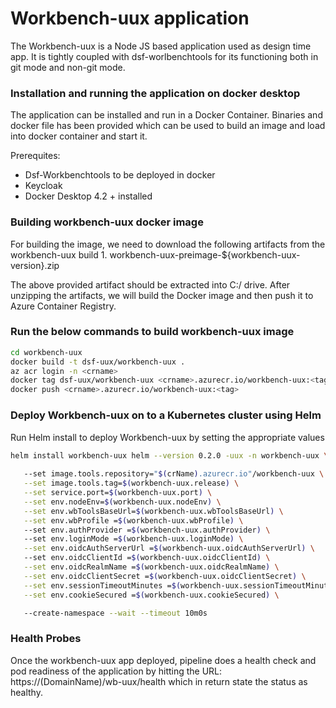 # Workbench-uux application

The Workbench-uux is a Node JS based application used as design time app. It is tightly coupled with dsf-worlbenchtools for its functioning both in git mode and non-git mode.


### Installation and running the application on docker desktop

The application can be installed and run in a Docker Container. Binaries and docker file has been provided which can be used to build an image and load into docker container and start it.

Prerequites:

* Dsf-Workbenchtools to be deployed in docker
* Keycloak 
* Docker Desktop 4.2 + installed

### Building workbench-uux docker image

For building the image, we need to download the following artifacts from the workbench-uux build
    1. workbench-uux-preimage-${workbench-uux-version}.zip

The above provided artifact should be extracted into C:/ drive. After unzipping the artifacts, we will build the Docker image and then push it to Azure Container Registry.

### Run the below commands to build workbench-uux image

```sh
cd workbench-uux
docker build -t dsf-uux/workbench-uux .
az acr login -n <crname>
docker tag dsf-uux/workbench-uux <crname>.azurecr.io/workbench-uux:<tag>
docker push <crname>.azurecr.io/workbench-uux:<tag>
```

### Deploy Workbench-uux on to a Kubernetes cluster using Helm

Run Helm install to deploy Workbench-uux by setting the appropriate values

```sh
helm install workbench-uux helm --version 0.2.0 -uux -n workbench-uux \
   
   --set image.tools.repository="$(crName).azurecr.io"/workbench-uux \
   --set image.tools.tag=$(workbench-uux.release) \
   --set service.port=$(workbench-uux.port) \
   --set env.nodeEnv=$(workbench-uux.nodeEnv) \
   --set env.wbToolsBaseUrl=$(workbench-uux.wbToolsBaseUrl) \
   --set env.wbProfile =$(workbench-uux.wbProfile) \ 
   --set env.authProvider =$(workbench-uux.authProvider) \ 
   --set env.loginMode =$(workbench-uux.loginMode) \
   --set env.oidcAuthServerUrl =$(workbench-uux.oidcAuthServerUrl) \ 
   --set env.oidcClientId =$(workbench-uux.oidcClientId) \
   --set env.oidcRealmName =$(workbench-uux.oidcRealmName) \
   --set env.oidcClientSecret =$(workbench-uux.oidcClientSecret) \
   --set env.sessionTimeoutMinutes =$(workbench-uux.sessionTimeoutMinutes) \
   --set env.cookieSecured =$(workbench-uux.cookieSecured) \

   --create-namespace --wait --timeout 10m0s
```

### Health Probes
Once the workbench-uux app deployed, pipeline does a health check and pod readiness of the application by hitting the URL: https://(DomainName)/wb-uux/health which in return state the status as healthy.

